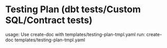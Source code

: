 # Testing Plan (dbt tests/Custom SQL/Contract tests)

usage: Use create-doc with templates/testing-plan-tmpl.yaml
run: create-doc templates/testing-plan-tmpl.yaml

